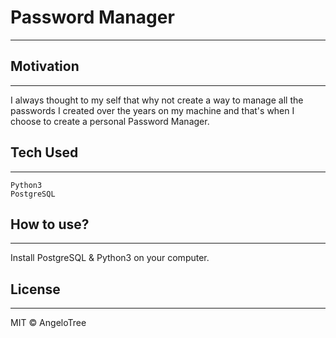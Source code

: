 # Password Manager
---

## Motivation
---
I always thought to my self that why not create a way to manage all the passwords I created over the years on my machine and that's when I choose to create a personal Password Manager.

## Tech Used
---
```
Python3
PostgreSQL

```

## How to use?
---
Install PostgreSQL & Python3 on your computer.

## License
---
MIT © AngeloTree